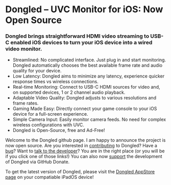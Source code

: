 # Dongled – UVC Monitor for iOS: Now Open Source
### Dongled brings straightforward HDMI video streaming to USB-C enabled iOS devices to turn your iOS device into a wired video monitor.

- Streamlined: No complicated interface. Just plug in and start monitoring. Dongled automatically chooses the best available frame rate and audio quality for your device.
- Low Latency: Dongled aims to minimize any latency, experience quicker response times vs wireless connections.
- Real-time Monitoring: Connect to USB-C HDMI sources for video and, on supported devices, 1 or 2 channel audio playback.
- Adaptable Video Quality: Dongled adjusts to various resolutions and frame rates.
- Gaming Made Easy: Directly connect your game console to your iOS device for a full-screen experience.
- Simple Camera Input: Easily monitor camera feeds. No need for complex wireless configurations with UVC.
- Dongled is Open-Source, free and Ad-Free!

Welcome to the Dongled github page. I am happy to announce the project is now open source. Are you interested in [contributing](https://github.com/oddforms-design/Dongled/blob/main/contributing.md) to Dongled? Have a [bug](https://github.com/oddforms-design/Dongled/issues)? Want to [talk to the developer](https://github.com/oddforms-design/Dongled/discussions)?  You are in the right place (or you will be if you click one of those links!) You can also now [support](https://github.com/sponsors/oddforms-design) the development of Dongled via GitHub Donate.

To get the latest version of Dongled, please visit the [Dongled AppStore page](https://apps.apple.com/us/app/dongled/id6465788521) on your compatiable iPadOS device!
